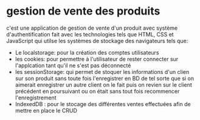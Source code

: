 # gestion de vente des produits

c'est une application de gestion de vente d'un produit avec système d'authentification fait avec les technologies tels que HTML, CSS et JavaScript qui utilse les systèmes de stockage des navigateurs tels que:
* Le localstorage: pour la création des comptes utilisateurs
* les cookies: pour permettre à l'utilisateur de rester connecter sur l'applcation tant qu'il ne s'est pas déconnecté
* les sessionStorage: qui permet de stoquer les informations d'un clien sur son produit sans toute fois l'enregistrer en BD de tel sorte que si on aimerait enregistrer un autre client on le fait puis on revien sur le client précédent en poursuivant ou on était sans tout fois recommencer l'enregistrement
* IndexedDB : pour le stocage des différentes ventes effectuées afin de mettre en place le CRUD 
